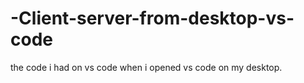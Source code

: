 # -Client-server-from-desktop-vs-code
the code i had on vs code when i opened vs code on my desktop.
